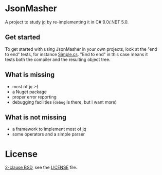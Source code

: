 # JsonMasher

A project to study [jq](https://stedolan.github.io/jq/) by re-implementing it in C# 9.0/.NET 5.0.

## Get started

To get started with using JsonMasher in your own projects, look at the "end to end" tests, for
instance [Simple.cs](JsonMasher.Tests/EndToEnd/Simple.cs). "End to end" in this case means it tests
both the compiler and the resulting object tree.

## What is missing

- most of jq :-)
- a Nuget package
- proper error reporting
- debugging facilities (`debug` is there, but I want more)

## What is not missing

- a framework to implement most of jq
- some operators and a simple parser

# License

[2-clause BSD](https://en.wikipedia.org/wiki/BSD_licenses#2-clause_license_.28.22Simplified_BSD_License.22_or_.22FreeBSD_License.22.29), see the [LICENSE](./LICENSE) file.

